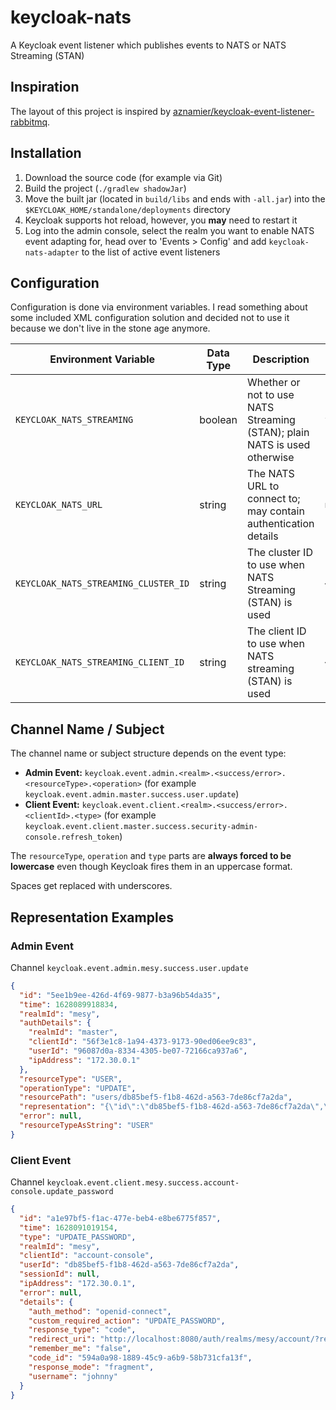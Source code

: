 # keycloak-nats

A Keycloak event listener which publishes events to NATS or NATS Streaming (STAN)

## Inspiration

The layout of this project is inspired
by [aznamier/keycloak-event-listener-rabbitmq](https://github.com/aznamier/keycloak-event-listener-rabbitmq).

## Installation

1. Download the source code (for example via Git)
2. Build the project (`./gradlew shadowJar`)
3. Move the built jar (located in `build/libs` and ends with `-all.jar`) into
   the `$KEYCLOAK_HOME/standalone/deployments` directory
4. Keycloak supports hot reload, however, you **may** need to restart it
5. Log into the admin console, select the realm you want to enable NATS event adapting for, head over to 'Events >
   Config' and add `keycloak-nats-adapter` to the list of active event listeners

## Configuration

Configuration is done via environment variables. I read something about some included XML configuration solution and
decided not to use it because we don't live in the stone age anymore.

| Environment Variable                 | Data Type | Description                                                               | Default Value           |
|--------------------------------------|-----------|---------------------------------------------------------------------------|-------------------------|
| `KEYCLOAK_NATS_STREAMING`            | boolean   | Whether or not to use NATS Streaming (STAN); plain NATS is used otherwise | `false`                 |
| `KEYCLOAK_NATS_URL`                  | string    | The NATS URL to connect to; may contain authentication details            | `nats://localhost:4222` |
| `KEYCLOAK_NATS_STREAMING_CLUSTER_ID` | string    | The cluster ID to use when NATS Streaming (STAN) is used                  | `<empty>`               |
| `KEYCLOAK_NATS_STREAMING_CLIENT_ID`  | string    | The client ID to use when NATS streaming (STAN) is used                   | `<empty>`               |

## Channel Name / Subject

The channel name or subject structure depends on the event type:

* **Admin Event:** `keycloak.event.admin.<realm>.<success/error>.<resourceType>.<operation>` (for
  example `keycloak.event.admin.master.success.user.update`)
* **Client Event:** `keycloak.event.client.<realm>.<success/error>.<clientId>.<type>` (for
  example `keycloak.event.client.master.success.security-admin-console.refresh_token`)

The `resourceType`, `operation` and `type` parts are **always forced to be lowercase** even though Keycloak fires them
in an uppercase format.

Spaces get replaced with underscores.

## Representation Examples

### Admin Event

Channel `keycloak.event.admin.mesy.success.user.update`

```json
{
  "id": "5ee1b9ee-426d-4f69-9877-b3a96b54da35",
  "time": 1628089918834,
  "realmId": "mesy",
  "authDetails": {
    "realmId": "master",
    "clientId": "56f3e1c8-1a94-4373-9173-90ed06ee9c83",
    "userId": "96087d0a-8334-4305-be07-72166ca937a6",
    "ipAddress": "172.30.0.1"
  },
  "resourceType": "USER",
  "operationType": "UPDATE",
  "resourcePath": "users/db85bef5-f1b8-462d-a563-7de86cf7a2da",
  "representation": "{\"id\":\"db85bef5-f1b8-462d-a563-7de86cf7a2da\",\"createdTimestamp\":1628088891982,\"username\":\"johnny\",\"enabled\":true,\"totp\":false,\"emailVerified\":false,\"firstName\":\"john\",\"lastName\":\"doe\",\"email\":\"john@doe.com\",\"attributes\":{},\"disableableCredentialTypes\":[],\"requiredActions\":[],\"notBefore\":0,\"access\":{\"manageGroupMembership\":true,\"view\":true,\"mapRoles\":true,\"impersonate\":true,\"manage\":true}}",
  "error": null,
  "resourceTypeAsString": "USER"
}
```

### Client Event

Channel `keycloak.event.client.mesy.success.account-console.update_password`

```json
{
  "id": "a1e97bf5-f1ac-477e-beb4-e8be6775f857",
  "time": 1628091019154,
  "type": "UPDATE_PASSWORD",
  "realmId": "mesy",
  "clientId": "account-console",
  "userId": "db85bef5-f1b8-462d-a563-7de86cf7a2da",
  "sessionId": null,
  "ipAddress": "172.30.0.1",
  "error": null,
  "details": {
    "auth_method": "openid-connect",
    "custom_required_action": "UPDATE_PASSWORD",
    "response_type": "code",
    "redirect_uri": "http://localhost:8080/auth/realms/mesy/account/?referrer=security-admin-console&referrer_uri=http%3A%2F%2Flocalhost%3A8080%2Fauth%2Fadmin%2Fmaster%2Fconsole%2F%23%2Frealms%2Fmesy%2Fusers%2Fdb85bef5-f1b8-462d-a563-7de86cf7a2da%2Fuser-credentials#/security/signingin",
    "remember_me": "false",
    "code_id": "594a0a98-1889-45c9-a6b9-58b731cfa13f",
    "response_mode": "fragment",
    "username": "johnny"
  }
}
```
